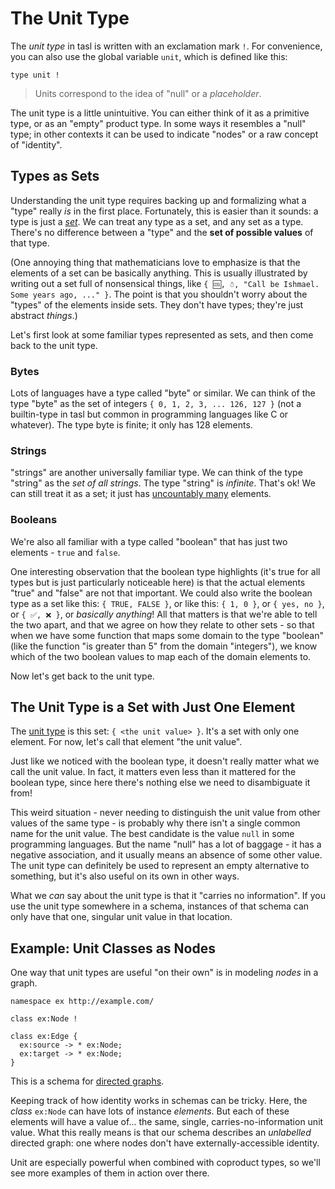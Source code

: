 # The Unit Type

The _unit type_ in tasl is written with an exclamation mark `!`. For convenience, you can also use the global variable `unit`, which is defined like this:

```tasl
type unit !
```

> Units correspond to the idea of "null" or a _placeholder_.

The unit type is a little unintuitive. You can either think of it as a primitive type, or as an "empty" product type. In some ways it resembles a "null" type; in other contexts it can be used to indicate "nodes" or a raw concept of "identity".

## Types as Sets

Understanding the unit type requires backing up and formalizing what a "type" really _is_ in the first place. Fortunately, this is easier than it sounds: a type is just a [_set_](<https://en.wikipedia.org/wiki/Set_(mathematics)>). We can treat any type as a set, and any set as a type. There's no difference between a "type" and the **set of possible values** of that type.

(One annoying thing that mathematicians love to emphasize is that the elements of a set can be basically anything. This is usually illustrated by writing out a set full of nonsensical things, like `{ 🆒, ☃︎, "Call be Ishmael. Some years ago, ..." }`. The point is that you shouldn't worry about the "types" of the elements inside sets. They don't have types; they're just abstract _things_.)

Let's first look at some familiar types represented as sets, and then come back to the unit type.

### Bytes

Lots of languages have a type called "byte" or similar. We can think of the type "byte" as the set of integers `{ 0, 1, 2, 3, ... 126, 127 }` (not a builtin-type in tasl but common in programming languages like C or whatever). The type byte is finite; it only has 128 elements.

### Strings

"strings" are another universally familiar type. We can think of the type "string" as the _set of all strings_. The type "string" is _infinite_. That's ok! We can still treat it as a set; it just has [uncountably many](https://en.wikipedia.org/wiki/Uncountable_set) elements.

### Booleans

We're also all familiar with a type called "boolean" that has just two elements - `true` and `false`.

One interesting observation that the boolean type highlights (it's true for all types but is just particularly noticeable here) is that the actual elements "true" and "false" are not that important. We could also write the boolean type as a set like this: `{ TRUE, FALSE }`, or like this: `{ 1, 0 }`, or `{ yes, no }`, or `{ ✅, ❌ }`, or _basically anything_! All that matters is that we're able to tell the two apart, and that we agree on how they relate to other sets - so that when we have some function that maps some domain to the type "boolean" (like the function "is greater than 5" from the domain "integers"), we know which of the two boolean values to map each of the domain elements to.

Now let's get back to the unit type.

## The Unit Type is a Set with Just One Element

The [unit type](https://en.wikipedia.org/wiki/Unit_type) is this set: `{ <the unit value> }`. It's a set with only one element. For now, let's call that element "the unit value".

Just like we noticed with the boolean type, it doesn't really matter what we call the unit value. In fact, it matters even less than it mattered for the boolean type, since here there's nothing else we need to disambiguate it from!

This weird situation - never needing to distinguish the unit value from other values of the same type - is probably why there isn't a single common name for the unit value. The best candidate is the value `null` in some programming languages. But the name "null" has a lot of baggage - it has a negative association, and it usually means an absence of some other value. The unit type can definitely be used to represent an empty alternative to something, but it's also useful on its own in other ways.

What we _can_ say about the unit type is that it "carries no information". If you use the unit type somewhere in a schema, instances of that schema can only have that one, singular unit value in that location.

## Example: Unit Classes as Nodes

One way that unit types are useful "on their own" is in modeling _nodes_ in a graph.

```tasl
namespace ex http://example.com/

class ex:Node !

class ex:Edge {
  ex:source -> * ex:Node;
  ex:target -> * ex:Node;
}
```

This is a schema for [directed graphs](https://en.wikipedia.org/wiki/Directed_graph).

Keeping track of how identity works in schemas can be tricky. Here, the _class_ `ex:Node` can have lots of instance _elements_. But each of these elements will have a value of... the same, single, carries-no-information unit value. What this really means is that our schema describes an _unlabelled_ directed graph: one where nodes don't have externally-accessible identity.

Unit are especially powerful when combined with coproduct types, so we'll see more examples of them in action over there.

